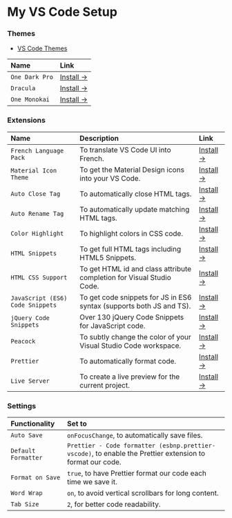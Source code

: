 # My VS Code Setup

### Themes

- [VS Code Themes](https://vscodethemes.com/)

| Name           | Link                                                                                                     |
| :------------- | :------------------------------------------------------------------------------------------------------- |
| `One Dark Pro` | [Install &rarr;](https://marketplace.visualstudio.com/items?itemName=zhuangtongfa.Material-theme)        |
| `Dracula`      | [Install &rarr;](https://marketplace.visualstudio.com/items?itemName=dracula-theme.theme-dracula)        |
| `One Monokai`  | [Install &rarr;](https://marketplace.visualstudio.com/items?itemName=azemoh.one-monokai)                 |


### Extensions

| Name                   | Description                          | Link                                                                                           |
| :--------------------- | :----------------------------------- |:---------------------------------------------------------------------------------------------- |
| `French Language Pack` | To translate VS Code UI into French. | [Install &rarr;](https://marketplace.visualstudio.com/items?itemName=MS-CEINTL.vscode-language-pack-fr) |
| `Material Icon Theme` | To get the Material Design icons into your VS Code. | [Install &rarr;](https://marketplace.visualstudio.com/items?itemName=PKief.material-icon-theme) |
| `Auto Close Tag` | To automatically close HTML tags. | [Install &rarr;](https://marketplace.visualstudio.com/items?itemName=formulahendry.auto-close-tag) |
| `Auto Rename Tag` | To automatically update matching HTML tags. | [Install &rarr;](https://marketplace.visualstudio.com/items?itemName=formulahendry.auto-rename-tag) |
| `Color Highlight` | To highlight colors in CSS code. | [Install &rarr;](https://marketplace.visualstudio.com/items?itemName=naumovs.color-highlight) |
| `HTML Snippets` | To get full HTML tags including HTML5 Snippets. | [Install &rarr;](https://marketplace.visualstudio.com/items?itemName=abusaidm.html-snippets) |
| `HTML CSS Support` | To get HTML id and class attribute completion for Visual Studio Code. | [Install &rarr;](https://marketplace.visualstudio.com/items?itemName=ecmel.vscode-html-css) |
| `JavaScript (ES6) Code Snippets` | To get code snippets for JS in ES6 syntax (supports both JS and TS). | [Install &rarr;](https://marketplace.visualstudio.com/items?itemName=xabikos.JavaScriptSnippets) |
| `jQuery Code Snippets` | Over 130 jQuery Code Snippets for JavaScript code. | [Install &rarr;](https://marketplace.visualstudio.com/items?itemName=donjayamanne.jquerysnippets) |
| `Peacock` | To subtly change the color of your Visual Studio Code workspace. | [Install &rarr;](https://marketplace.visualstudio.com/items?itemName=johnpapa.vscode-peacock) |
| `Prettier` | To automatically format code. | [Install &rarr;](https://marketplace.visualstudio.com/items?itemName=esbenp.prettier-vscode) |
| `Live Server` | To create a live preview for the current project. | [Install &rarr;](https://marketplace.visualstudio.com/items?itemName=ritwickdey.LiveServer) |


### Settings

| Functionality       | Set to                                                                                                         |
| :------------------ | :------------------------------------------------------------------------------------------------------------- |
| `Auto Save`         | `onFocusChange`, to automatically save files.                                                                  |
| `Default Formatter` | `Prettier - Code formatter (esbnp.prettier-vscode)`, to enable the Prettier extension to format our code.      |
| `Format on Save`    | `true`, to have Prettier format our code each time we save it.                                                 |
| `Word Wrap`         | `on`, to avoid vertical scrollbars for long content.                                                           |
| `Tab Size`          | `2`, for better code readability.                                                                              |
